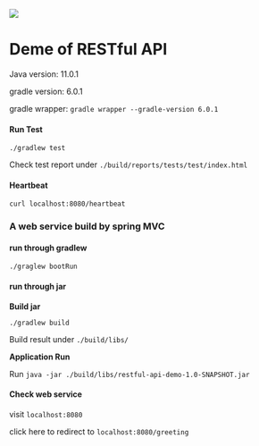 ![](https://github.com/aimer-ai/restful-api-demo/workflows/Test/badge.svg)

# Deme of RESTful API

Java version: 11.0.1

gradle version: 6.0.1

gradle wrapper: `gradle wrapper --gradle-version 6.0.1`


#### Run Test

`./gradlew test`

Check test report under `./build/reports/tests/test/index.html`


#### Heartbeat

`curl localhost:8080/heartbeat`

### A web service build by spring MVC

#### run through gradlew
`./graglew bootRun` 

#### run through jar

**Build jar**

`./gradlew build`

Build result under `./build/libs/`


**Application Run**

Run `java -jar ./build/libs/restful-api-demo-1.0-SNAPSHOT.jar`


#### Check web service
visit `localhost:8080`

click here to redirect to `localhost:8080/greeting`
